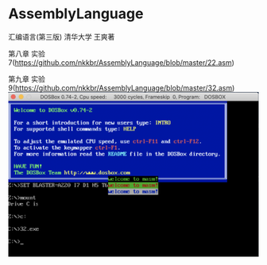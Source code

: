 # AssemblyLanguage
汇编语言(第三版) 清华大学 王爽著


第八章 实验7(https://github.com/nkkbr/AssemblyLanguage/blob/master/22.asm)

第九章 实验9(https://github.com/nkkbr/AssemblyLanguage/blob/master/32.asm)
![Image text](https://github.com/nkkbr/AssemblyLanguage/blob/master/pic/スクリーンショット%200031-06-06%20午前11.18.32.png)
